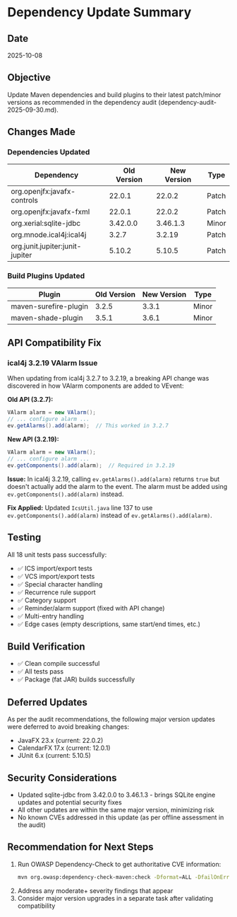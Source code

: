 # Dependency Update Summary

## Date
2025-10-08

## Objective
Update Maven dependencies and build plugins to their latest patch/minor versions as recommended in the dependency audit (dependency-audit-2025-09-30.md).

## Changes Made

### Dependencies Updated

| Dependency | Old Version | New Version | Type |
|------------|-------------|-------------|------|
| org.openjfx:javafx-controls | 22.0.1 | 22.0.2 | Patch |
| org.openjfx:javafx-fxml | 22.0.1 | 22.0.2 | Patch |
| org.xerial:sqlite-jdbc | 3.42.0.0 | 3.46.1.3 | Minor |
| org.mnode.ical4j:ical4j | 3.2.7 | 3.2.19 | Patch |
| org.junit.jupiter:junit-jupiter | 5.10.2 | 5.10.5 | Patch |

### Build Plugins Updated

| Plugin | Old Version | New Version | Type |
|--------|-------------|-------------|------|
| maven-surefire-plugin | 3.2.5 | 3.3.1 | Minor |
| maven-shade-plugin | 3.5.1 | 3.6.1 | Minor |

## API Compatibility Fix

### ical4j 3.2.19 VAlarm Issue
When updating from ical4j 3.2.7 to 3.2.19, a breaking API change was discovered in how VAlarm components are added to VEvent:

**Old API (3.2.7):**
```java
VAlarm alarm = new VAlarm();
// ... configure alarm ...
ev.getAlarms().add(alarm);  // This worked in 3.2.7
```

**New API (3.2.19):**
```java
VAlarm alarm = new VAlarm();
// ... configure alarm ...
ev.getComponents().add(alarm);  // Required in 3.2.19
```

**Issue:** In ical4j 3.2.19, calling `ev.getAlarms().add(alarm)` returns `true` but doesn't actually add the alarm to the event. The alarm must be added using `ev.getComponents().add(alarm)` instead.

**Fix Applied:** Updated `IcsUtil.java` line 137 to use `ev.getComponents().add(alarm)` instead of `ev.getAlarms().add(alarm)`.

## Testing
All 18 unit tests pass successfully:
- ✅ ICS import/export tests
- ✅ VCS import/export tests
- ✅ Special character handling
- ✅ Recurrence rule support
- ✅ Category support
- ✅ Reminder/alarm support (fixed with API change)
- ✅ Multi-entry handling
- ✅ Edge cases (empty descriptions, same start/end times, etc.)

## Build Verification
- ✅ Clean compile successful
- ✅ All tests pass
- ✅ Package (fat JAR) builds successfully

## Deferred Updates
As per the audit recommendations, the following major version updates were deferred to avoid breaking changes:
- JavaFX 23.x (current: 22.0.2)
- CalendarFX 17.x (current: 12.0.1)
- JUnit 6.x (current: 5.10.5)

## Security Considerations
- Updated sqlite-jdbc from 3.42.0.0 to 3.46.1.3 - brings SQLite engine updates and potential security fixes
- All other updates are within the same major version, minimizing risk
- No known CVEs addressed in this update (as per offline assessment in the audit)

## Recommendation for Next Steps
1. Run OWASP Dependency-Check to get authoritative CVE information:
   ```bash
   mvn org.owasp:dependency-check-maven:check -Dformat=ALL -DfailOnError=false
   ```
2. Address any moderate+ severity findings that appear
3. Consider major version upgrades in a separate task after validating compatibility

